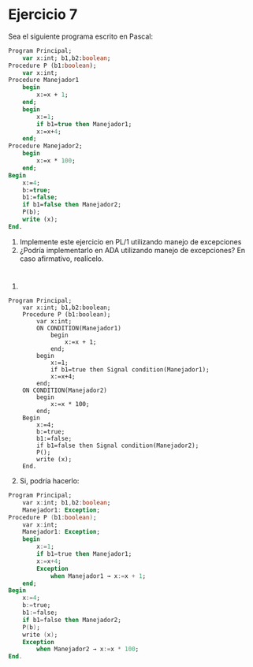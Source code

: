# Ejercicio 7

Sea el siguiente programa escrito en Pascal:

```pascal
Program​ Principal;
    var x:int; b1,b2:boolean;
Procedure​ P (b1:boolean);
    var x:int;
Procedure​ Manejador1
    begin
        x:=x + 1;
    end;
    begin
        x:=1;
        if b1=true then Manejador1;
        x:=x+4;
    end;
Procedure​ Manejador2;
    begin
        x:=x * 100;
    end;
Begin
    x:=4;
    b:=true;
    b1:=false;
    if b1=false then Manejador2;
    P(b);
    write (x);
End.
```

1. Implemente este ejercicio en PL/1 utilizando manejo de excepciones
2. ¿Podría implementarlo en ADA utilizando manejo de excepciones? En caso afirmativo, realícelo.

#

1.
```PL/1
Program​ Principal;
    var x:int; b1,b2:boolean;
    Procedure​ P (b1:boolean);
        var x:int;
        ON CONDITION(Manejador1)
            begin
                x:=x + 1;
            end;
        begin
            x:=1;
            if b1=true then Signal condition(Manejador1);
            x:=x+4;
        end;
    ON CONDITION(Manejador2)
        begin
            x:=x * 100;
        end;
    Begin
        x:=4;
        b:=true;
        b1:=false;
        if b1=false then Signal condition(Manejador2);
        P();
        write (x);
    End.
```

2. Si, podría hacerlo:
```ADA
Program​ Principal;
    var x:int; b1,b2:boolean;
    Manejador1: Exception;
Procedure​ P (b1:boolean);
    var x:int;
    Manejador1: Exception;
    begin
        x:=1;
        if b1=true then Manejador1;
        x:=x+4;
        Exception
            when Manejador1 → x:=x + 1;
    end;
Begin
    x:=4;
    b:=true;
    b1:=false;
    if b1=false then Manejador2;
    P(b);
    write (x);
    Exception
        when Manejador2 → x:=x * 100;
End.
```
